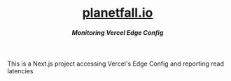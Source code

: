 <div align="center">
    <h1 align="center"><a href="https://planetfall.io" target="_blank">planetfall.io</a></h1>
    <h5>Monitoring Vercel Edge Config</h5>
</div>

<br/>

This is a Next.js project accessing Vercel's Edge Config and reporting read
latencies
